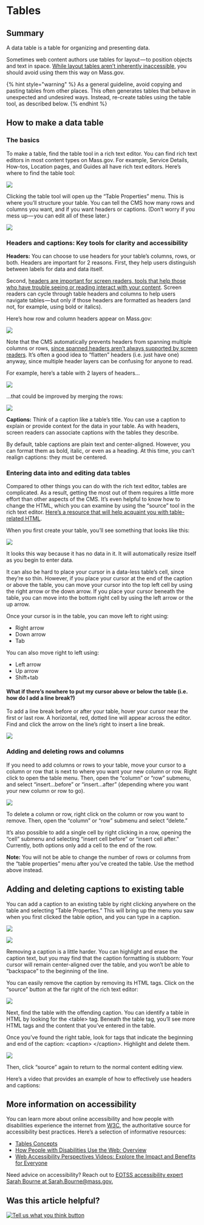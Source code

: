 # Tables

## Summary

A data table is a table for organizing and presenting data.

Sometimes web content authors use tables for layout — to position objects and text in space. [While layout tables aren’t inherently inaccessible](https://webaim.org/techniques/tables/), you should avoid using them this way on Mass.gov.

{% hint style="warning" %}
As a general guideline, avoid copying and pasting tables from other places. This often generates tables that behave in unexpected and undesired ways. Instead, re-create tables using the table tool, as described below.
{% endhint %}

## How to make a data table

### **The basics**

To make a table, find the table tool in a rich text editor. You can find rich text editors in most content types on Mass.gov. For example, Service Details, How-tos, Location pages, and Guides all have rich text editors. Here’s where to find the table tool:

![](https://cdn-images-1.medium.com/max/800/1*mmdNelOdKDaa6pKnwPKP8g.png)

Clicking the table tool will open up the “Table Properties” menu. This is where you’ll structure your table. You can tell the CMS how many rows and columns you want, and if you want headers or captions. \(Don’t worry if you mess up — you can edit all of these later.\)

![](https://cdn-images-1.medium.com/max/800/1*3QDH4QT25RtU7lm3AWOGHw.png)

### **Headers and captions: Key tools for clarity and accessibility**

**Headers:** You can choose to use headers for your table’s columns, rows, or both. Headers are important for 2 reasons. First, they help users distinguish between labels for data and data itself.

Second, [headers are important for screen readers, tools that help those who have trouble seeing or reading interact with your content](https://www.youtube.com/watch?v=q_ATY9gimOM). Screen readers can cycle through table headers and columns to help users navigate tables — but only if those headers are formatted as headers \(and not, for example, using bold or italics\).

Here’s how row and column headers appear on Mass.gov:

![](https://cdn-images-1.medium.com/max/800/1*UPiWu2CAfJFey2_dLfNllg.jpeg)

Note that the CMS automatically prevents headers from spanning multiple columns or rows, [since spanned headers aren’t always supported by screen readers](https://webaim.org/techniques/tables/data#headers). It’s often a good idea to “flatten” headers \(i.e. just have one\) anyway, since multiple header layers can be confusing for anyone to read.

For example, here’s a table with 2 layers of headers…

![](https://cdn-images-1.medium.com/max/800/1*QrvQ48K6bsgiAQHPcL0i-A.png)

…that could be improved by merging the rows:

![](https://cdn-images-1.medium.com/max/800/1*MKOPHb362U0iO-QuYtivvA.png)

**Captions:** Think of a caption like a table’s title. You can use a caption to explain or provide context for the data in your table. As with headers, screen readers can associate captions with the tables they describe.

By default, table captions are plain text and center-aligned. However, you can format them as bold, italic, or even as a heading. At this time, you can’t realign captions: they must be centered.

### Entering data into and editing data tables

Compared to other things you can do with the rich text editor, tables are complicated. As a result, getting the most out of them requires a little more effort than other aspects of the CMS. It’s even helpful to know how to change the HTML, which you can examine by using the “source” tool in the rich text editor. [Here’s a resource that will help acquaint you with table-related HTML](https://www.quackit.com/html/tags/html_table_tag.cfm).

When you first create your table, you’ll see something that looks like this:

![](https://cdn-images-1.medium.com/max/800/1*ukwXMTPaFckuMI__tLqfSQ.png)

It looks this way because it has no data in it. It will automatically resize itself as you begin to enter data.

It can also be hard to place your cursor in a data-less table’s cell, since they’re so thin. However, if you place your cursor at the end of the caption or above the table, you can move your cursor into the top left cell by using the right arrow or the down arrow. If you place your cursor beneath the table, you can move into the bottom right cell by using the left arrow or the up arrow.

Once your cursor is in the table, you can move left to right using:

* Right arrow
* Down arrow
* Tab

You can also move right to left using:

* Left arrow
* Up arrow
* Shift+tab

#### **What if there’s nowhere to put my cursor above or below the table \(i.e. how do I add a line break?\)**

To add a line break before or after your table, hover your cursor near the first or last row. A horizontal, red, dotted line will appear across the editor. Find and click the arrow on the line’s right to insert a line break.

![](https://cdn-images-1.medium.com/max/800/1*zra_74ND0Hk0q0LkHFG4cQ.png)

### **Adding and deleting rows and columns**

If you need to add columns or rows to your table, move your cursor to a column or row that is next to where you want your new column or row. Right click to open the table menu. Then, open the “column” or “row” submenu, and select “insert…before” or “insert…after” \(depending where you want your new column or row to go\).

![](https://cdn-images-1.medium.com/max/800/1*KkAxJGVBJ0-K50pkj8Fwxw.png)

To delete a column or row, right click on the column or row you want to remove. Then, open the “column” or “row” submenu and select “delete.”

It’s also possible to add a single cell by right clicking in a row, opening the “cell” submenu and selecting “insert cell before” or “insert cell after.” Currently, both options only add a cell to the end of the row.

**Note:** You will not be able to change the number of rows or columns from the “table properties” menu after you’ve created the table. Use the method above instead.

## **Adding and deleting captions to existing table**

You can add a caption to an existing table by right clicking anywhere on the table and selecting “Table Properties.” This will bring up the menu you saw when you first clicked the table option, and you can type in a caption.

![](https://cdn-images-1.medium.com/max/800/1*f7RQDDtrYT7CHmPRx6XWMw.png)

![](https://cdn-images-1.medium.com/max/800/1*w2g1GyAfynLrLCXdnieR_g.png)

Removing a caption is a little harder. You can highlight and erase the caption text, but you may find that the caption formatting is stubborn: Your cursor will remain center-aligned over the table, and you won’t be able to “backspace” to the beginning of the line.

You can easily remove the caption by removing its HTML tags. Click on the “source” button at the far right of the rich text editor:

![](https://cdn-images-1.medium.com/max/800/1*r35nhIzYE8TEQ_qIQ2D3gg.png)

Next, find the table with the offending caption. You can identify a table in HTML by looking for the &lt;table&gt; tag. Beneath the table tag, you’ll see more HTML tags and the content that you’ve entered in the table.

Once you’ve found the right table, look for tags that indicate the beginning and end of the caption: &lt;caption&gt; &lt;/caption&gt;. Highlight and delete them.

![](https://cdn-images-1.medium.com/max/800/1*5OIUEc7bNGuHrFOBjMrFxQ.png)

Then, click “source” again to return to the normal content editing view.

Here’s a video that provides an example of how to effectively use headers and captions:

## **More information on accessibility**

You can learn more about online accessibility and how people with disabilities experience the internet from [W3C](https://www.w3.org/), the authoritative source for accessibility best practices. Here’s a selection of informative resources:

* [Tables Concepts](https://www.w3.org/WAI/tutorials/tables/)
* [How People with Disabilities Use the Web: Overview](https://www.w3.org/WAI/intro/people-use-web/)
* [Web Accessibility Perspectives Videos: Explore the Impact and Benefits for Everyone](https://www.w3.org/WAI/perspectives/)

Need advice on accessibility? Reach out to [EOTSS accessibility expert Sarah Bourne at Sarah.Bourne@mass.gov.](mailto:sarah.bourne@mass.gov)

## Was this article helpful?

[![Tell us what you think button](https://blobscdn.gitbook.com/v0/b/gitbook-28427.appspot.com/o/assets%2F-LJ04qJGAHkvdE13BfdG%2F-LSz77NBAwnSNpMPT3df%2F-LSz7xSmyKXltd4avaCt%2FKB%20survey%20button%20POC%202.png?alt=media&token=8d071cab-8b95-48a3-a332-13e3fc8d9f96)](https://massgov.formstack.com/forms/mass_gov_knowledge_base_feedback?article=tables)

